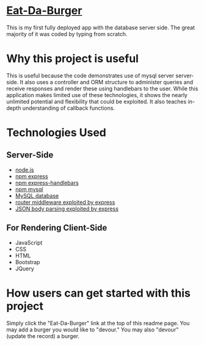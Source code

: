 # [Eat-Da-Burger](https://stormy-sea-95986.herokuapp.com/)

This is my first fully deployed app with the database server side. The great majority of it was coded by typing from scratch.

# Why this project is useful
This is useful because the code demonstrates use of mysql server server-side. It also uses a controller and ORM structure to administer queries and receive responses and render these using handlebars to the user. While this application makes limited use of these technologies, it shows the nearly unlimited potential and flexibility that could be exploited. It also teaches in-depth understanding of callback functions.

# Technologies Used
##  Server-Side
*   [node.js](https://nodejs.org/en/)
*   [npm express](https://www.npmjs.com/package/express)
*   [npm express-handlebars](https://www.npmjs.com/package/express-handlebars)
*   [npm mysql](https://www.npmjs.com/package/mysql)
*   [MySQL database](https://www.mysql.com/)
*   [router middleware exploited by express](https://expressjs.com/en/guide/routing.html)
*   [JSON body parsing exploited by express](http://expressjs.com/en/resources/middleware/body-parser.html)
    
##  For Rendering Client-Side
*   JavaScript
*   CSS
*   HTML
*   Bootstrap
*   JQuery

# How users can get started with this project
Simply click the "Eat-Da-Burger" link at the top of this readme page. You may add a burger you would like to "devour." You may also "devour" (update the record) a burger.
